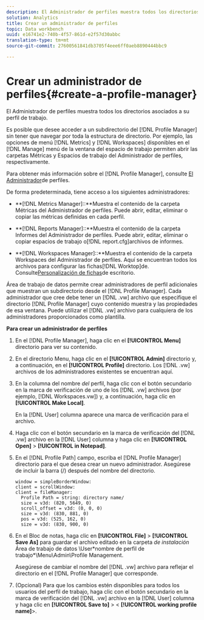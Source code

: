 ```yaml
---
description: El Administrador de perfiles muestra todos los directorios asociados a su perfil de trabajo.
solution: Analytics
title: Crear un administrador de perfiles
topic: Data workbench
uuid: e16741e2-740b-4f57-861d-e2f57d30abbc
translation-type: tm+mt
source-git-commit: 27600561841db3705f4eee6ff0aeb8890444bbc9

---
```



# Crear un administrador de perfiles{#create-a-profile-manager}

El Administrador de perfiles muestra todos los directorios asociados a su perfil de trabajo.

Es posible que desee acceder a un subdirectorio del [!DNL Profile Manager] sin tener que navegar por toda la estructura de directorio. Por ejemplo, las opciones de menú [!DNL Metrics] y [!DNL Workspaces] disponibles en el [!DNL Manage] menú de la ventana del espacio de trabajo permiten abrir las carpetas Métricas y Espacios de trabajo del Administrador de perfiles, respectivamente.

Para obtener más información sobre el [!DNL Profile Manager], consulte [El Administrador](https://docs.adobe.com/content/help/en/data-workbench/using/client/ui-analysis-features/cstm-prof-files-mgrs/c-new-prof-mgrs.html)de perfiles.

De forma predeterminada, tiene acceso a los siguientes administradores:

* **[!DNL Metrics Manager]::**Muestra el contenido de la carpeta Métricas del Administrador de perfiles. Puede abrir, editar, eliminar o copiar las métricas definidas en cada perfil.
* **[!DNL Reports Manager]::**Muestra el contenido de la carpeta Informes del Administrador de perfiles. Puede abrir, editar, eliminar o copiar espacios de trabajo o[!DNL report.cfg]archivos de informes.

* **[!DNL Workspaces Manager]::**Muestra el contenido de la carpeta Workspaces del Administrador de perfiles. Aquí se encuentran todos los archivos para configurar las fichas[!DNL Worktop]de. Consulte[Personalización de fichas](../../../../home/c-get-started/c-intf-anlys-ftrs/c-cstm-wktp-tabs/c-cstm-wktp-tabs.md)de escritorio.

Área de trabajo de datos permite crear administradores de perfil adicionales que muestran un subdirectorio desde el [!DNL Profile Manager]. Cada administrador que cree debe tener un [!DNL .vw] archivo que especifique el directorio [!DNL Profile Manager] cuyo contenido muestra y las propiedades de esa ventana. Puede utilizar el [!DNL .vw] archivo para cualquiera de los administradores proporcionados como plantilla.

**Para crear un administrador de perfiles**

1. En el [!DNL Profile Manager], haga clic en el **[!UICONTROL Menu]** directorio para ver su contenido.
1. En el directorio Menu, haga clic en el **[!UICONTROL Admin]** directorio y, a continuación, en el **[!UICONTROL Profile]** directorio. Los [!DNL .vw] archivos de los administradores existentes se encuentran aquí.
1. En la columna del nombre *del* perfil, haga clic con el botón secundario en la marca de verificación de uno de los [!DNL .vw] archivos (por ejemplo, [!DNL Workspaces.vw]) y, a continuación, haga clic en **[!UICONTROL Make Local]**.

   En la [!DNL User] columna aparece una marca de verificación para el archivo.

1. Haga clic con el botón secundario en la marca de verificación del [!DNL .vw] archivo en la [!DNL User] columna y haga clic en **[!UICONTROL Open]** > **[!UICONTROL in Notepad]**.
1. En el [!DNL Profile Path] campo, escriba el [!DNL Profile Manager] directorio para el que desea crear un nuevo administrador. Asegúrese de incluir la barra (/) después del nombre del directorio.

   ```
   window = simpleBorderWindow:
   client = scrollWindow: 
   client = fileManager:
     Profile Path = string: directory name/
     size = v3d: (820, 5649, 0)
     scroll_offset = v3d: (0, 0, 0)
     size = v3d: (830, 881, 0)
     pos = v3d: (525, 162, 0)
     size = v3d: (830, 900, 0)
   ```

1. En el Bloc de notas, haga clic en **[!UICONTROL File]** > **[!UICONTROL Save As]** para guardar el archivo editado en la carpeta *de instalación*&#x200B;Área de trabajo de datos \User\*nombre de perfil de trabajo*\Menu\Admin\Profile Management.

   Asegúrese de cambiar el nombre del [!DNL .vw] archivo para reflejar el directorio en el [!DNL Profile Manager] que corresponde.

1. (Opcional) Para que los cambios estén disponibles para todos los usuarios del perfil de trabajo, haga clic con el botón secundario en la marca de verificación del [!DNL .vw] archivo en la [!DNL User] columna y haga clic en **[!UICONTROL Save to]** > &lt; **[!UICONTROL working profile name]**>.

